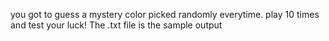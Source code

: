you got to guess a mystery color picked randomly everytime. play 10 times and test your luck! The .txt file is the sample output
